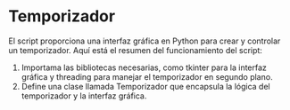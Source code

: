 # Temporizador

El script proporciona una interfaz gráfica en Python para crear y controlar un temporizador. Aquí está el resumen del funcionamiento del script:

1. Importama las bibliotecas necesarias, como tkinter para la interfaz gráfica y threading para manejar el temporizador en segundo plano.
2. Define una clase llamada Temporizador que encapsula la lógica del temporizador y la interfaz gráfica.

